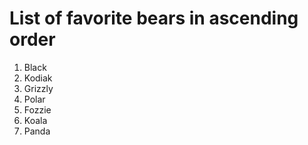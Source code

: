 # List of favorite bears in ascending order

1. Black
1. Kodiak
1. Grizzly
1. Polar
1. Fozzie
1. Koala
1. Panda
